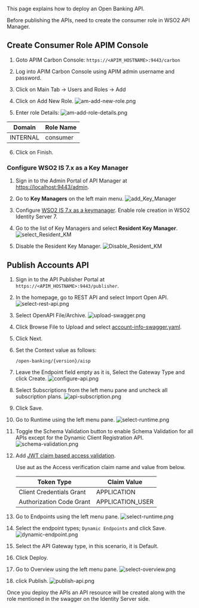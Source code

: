 This page explains how to deploy an Open Banking API.

Before publishing the APIs, need to create the consumer role in WSO2 API Manager. 

## Create Consumer Role APIM Console

1. Goto APIM Carbon Console:  `https://<APIM_HOSTNAME>:9443/carbon`

2. Log into APIM Carbon Console using APIM admin username and password.

3. Click on Main Tab → Users and Roles → Add

4. Click on Add New Role.
    ![am-add-new-role.png](../assets/img/get-started/quick-start-guide/am-role-creation/am-add-new-role.png)

5. Enter role Details:
    ![am-add-role-details.png](../assets/img/get-started/quick-start-guide/am-role-creation/am-add-role-details.png)

| Domain   | Role Name |
| -------- | --------- |
| INTERNAL | consumer  |


6. Click on Finish.

### Configure WSO2 IS 7.x as a Key Manager

1. Sign in to the Admin Portal of API Manager at <https://localhost:9443/admin>.

2. Go to **Key Managers** on the left main menu. 
    ![add_Key_Manager](../assets/img/get-started/quick-start-guide/dcr/add-key-manager.png)

3. Configure [WSO2 IS 7.x as a keymanager](https://apim.docs.wso2.com/en/latest/administer/key-managers/configure-wso2is7-connector/). Enable role creation in WSO2 Identity Server 7.
    
4. Go to the list of Key Managers and select **Resident Key Manager**. 
    ![select_Resident_KM](../assets/img/get-started/quick-start-guide/dcr/select-resident-km.png)

5. Disable the Resident Key Manager.
    ![Disable_Resident_KM](../assets/img/get-started/quick-start-guide/dcr/disable-resident-km.png)

## Publish Accounts API

1. Sign in to the API Publisher Portal at `https://<APIM_HOSTNAME>:9443/publisher`. 

2. In the homepage, go to REST API and select Import Open API. 
    ![select-rest-api.png](../assets/img/get-started/quick-start-guide/deploy-apis/select-rest-api.png)

3. Select OpenAPI File/Archive. 
    ![upload-swagger.png](../assets/img/get-started/quick-start-guide/deploy-apis/upload-swagger.png)

4. Click Browse File to Upload and select [account-info-swagger.yaml](https://github.com/wso2/financial-services-accelerator/blob/4.0.0/financial-services-accelerator/accelerators/fs-apim/repository/resources/apis/Accounts/account-info-swagger.yaml).  

5. Click Next.

6. Set the Context value as follows:
    ```
    /open-banking/{version}/aisp
    ```

7. Leave the Endpoint field empty as it is, Select the Gateway Type and click Create.
    ![configure-api.png](../assets/img/get-started/quick-start-guide/deploy-apis/configure-api.png)

8. Select Subscriptions from the left menu pane and uncheck all subscription plans.
    ![api-subscription.png](../assets/img/get-started/quick-start-guide/deploy-apis/api-subscription.png)

9. Click Save.

10. Go to Runtime using the left menu pane.
    ![select-runtime.png](../assets/img/get-started/quick-start-guide/deploy-apis/select-runtime.png)

11. Toggle the Schema Validation button to enable Schema Validation for all APIs except for the Dynamic Client Registration API.
    ![schema-validation.png](../assets/img/get-started/quick-start-guide/deploy-apis/schema-validation.png)

12. Add [JWT claim based access validation](https://apim.docs.wso2.com/en/latest/design/api-policies/regular-gateway-policies/jwt-claim-based-access-validator/).

    Use aut as the Access verification claim name and value from below.

    | Token Type               | Claim Value      |
    | ------------------------ | ---------------  |
    | Client Credentials Grant | APPLICATION      |
    |Authorization Code Grant  | APPLICATION_USER |

13. Go to Endpoints using the left menu pane.
    ![select-runtime.png](../assets/img/get-started/quick-start-guide/deploy-apis/select-runtime.png)

14. Select the endpoint types; `Dynamic Endpoints` and click Save.  
    ![dynamic-endpoint.png](../assets/img/get-started/quick-start-guide/deploy-apis/dynamic-endpoint.png)

15. Select the API Gateway type, in this scenario, it is Default.

18. Click Deploy.

19. Go to Overview using the left menu pane.
    ![select-overview.png](../assets/img/get-started/quick-start-guide/deploy-apis/select-overview.png)

20. click Publish. 
    ![publish-api.png](../assets/img/get-started/quick-start-guide/deploy-apis/publish-api.png)

Once you deploy the APIs an API resource will be created along with the role mentioned in the swagger on the Identity Server side.
